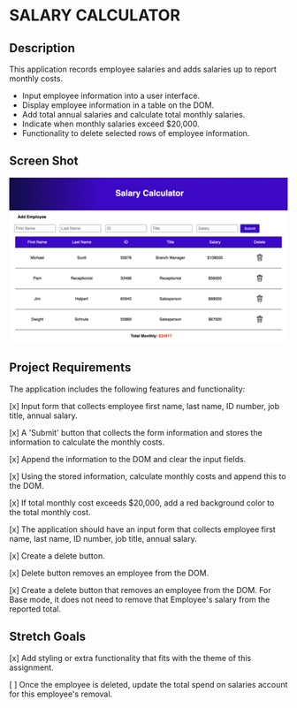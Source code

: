 # SALARY CALCULATOR

## Description
This application records employee salaries and adds salaries up to report monthly costs.
- Input employee information into a user interface.
- Display employee information in a table on the DOM.
- Add total annual salaries and calculate total monthly salaries.
- Indicate when monthly salaries exceed $20,000.
- Functionality to delete selected rows of employee information.

## Screen Shot
![Alt text](/screenshot.png)

## Project Requirements
The application includes the following features and functionality:

[x] Input form that collects employee first name, last name, ID number, job title, annual salary.

[x] A 'Submit' button that collects the form information and stores the information to calculate the monthly costs.

[x] Append the information to the DOM and clear the input fields.

[x] Using the stored information, calculate monthly costs and append this to the DOM.

[x] If total monthly cost exceeds $20,000, add a red background color to the total monthly cost.

[x] The application should have an input form that collects employee first name, last name, ID number, job title, annual salary.

[x] Create a delete button.

[x] Delete button removes an employee from the DOM.

[x] Create a delete button that removes an employee from the DOM. For Base mode, it does not need to remove that Employee's salary from the reported total.

## Stretch Goals
[x] Add styling or extra functionality that fits with the theme of this assignment.

[ ] Once the employee is deleted, update the total spend on salaries account for this employee's removal.
